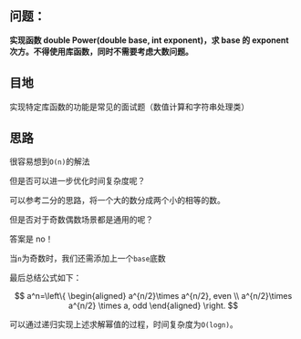 ## 问题：

**实现函数 double Power(double base, int exponent)，求 base 的 exponent 次方。不得使用库函数，同时不需要考虑大数问题。**

## 目地

实现特定库函数的功能是常见的面试题（数值计算和字符串处理类）

## 思路

很容易想到`O(n)`的解法

但是否可以进一步优化时间复杂度呢？

可以参考二分的思路，将一个大的数分成两个小的相等的数。

但是否对于奇数偶数场景都是通用的呢？

答案是 no！

当`n`为奇数时，我们还需添加上一个`base`底数

最后总结公式如下：

$$ a^n=\left\{
\begin{aligned}
a^{n/2}\times a^{n/2}, even \\
a^{n/2}\times a^{n/2} \times a, odd
\end{aligned}
\right.
$$



可以通过递归实现上述求解幂值的过程，时间复杂度为`O(logn)`。
